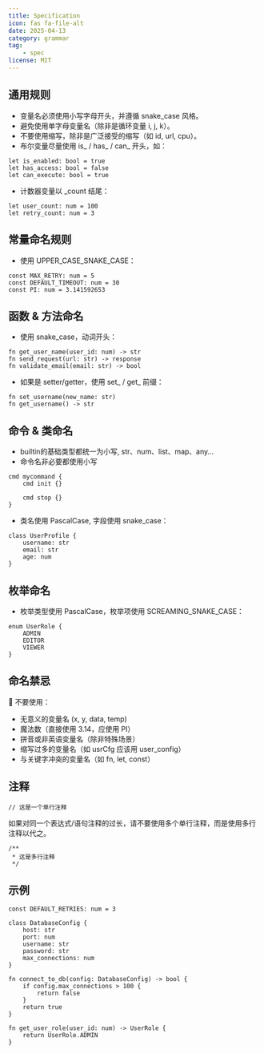 ```yaml
---
title: Specification
icon: fas fa-file-alt
date: 2025-04-13
category: grammar
tag: 
    - spec
license: MIT
---
```


## 通用规则

* 变量名必须使用小写字母开头，并遵循 snake_case 风格。
* 避免使用单字母变量名（除非是循环变量 i, j, k）。
* 不要使用缩写，除非是广泛接受的缩写（如 id, url, cpu）。
* 布尔变量尽量使用 is_ / has_ / can_ 开头，如：
```hulo :no-line-numbers
let is_enabled: bool = true
let has_access: bool = false
let can_execute: bool = true
```
* 计数器变量以 _count 结尾：
```hulo :no-line-numbers
let user_count: num = 100
let retry_count: num = 3
```

## 常量命名规则
* 使用 UPPER_CASE_SNAKE_CASE：
```hulo :no-line-numbers
const MAX_RETRY: num = 5
const DEFAULT_TIMEOUT: num = 30
const PI: num = 3.141592653
```

## 函数 & 方法命名
* 使用 snake_case，动词开头：
```hulo :no-line-numbers
fn get_user_name(user_id: num) -> str
fn send_request(url: str) -> response
fn validate_email(email: str) -> bool
```
* 如果是 setter/getter，使用 set_ / get_ 前缀：
```hulo :no-line-numbers
fn set_username(new_name: str)
fn get_username() -> str
```

## 命令 & 类命名

* builtin的基础类型都统一为小写, str、num、list、map、any...
* 命令名非必要都使用小写

```hulo :no-line-numbers
cmd mycommand {
    cmd init {}

    cmd stop {}
}
```

* 类名使用 PascalCase, 字段使用 snake_case：
```hulo :no-line-numbers
class UserProfile {
    username: str
    email: str
    age: num
}
```

## 枚举命名

* 枚举类型使用 PascalCase，枚举项使用 SCREAMING_SNAKE_CASE：
```hulo :no-line-numbers
enum UserRole {
    ADMIN
    EDITOR
    VIEWER
}
```

## 命名禁忌
🚫 不要使用：

* 无意义的变量名 (x, y, data, temp)
* 魔法数（直接使用 3.14，应使用 PI）
* 拼音或非英语变量名（除非特殊场景）
* 缩写过多的变量名（如 usrCfg 应该用 user_config）
* 与关键字冲突的变量名（如 fn, let, const）

## 注释

```hulo
// 这是一个单行注释
```

如果对同一个表达式/语句注释的过长，请不要使用多个单行注释，而是使用多行注释以代之。
```hulo
/**
 * 这是多行注释
 */
```

## 示例
```hulo
const DEFAULT_RETRIES: num = 3

class DatabaseConfig {
    host: str
    port: num
    username: str
    password: str
    max_connections: num
}

fn connect_to_db(config: DatabaseConfig) -> bool {
    if config.max_connections > 100 {
        return false
    }
    return true
}

fn get_user_role(user_id: num) -> UserRole {
    return UserRole.ADMIN
}
```